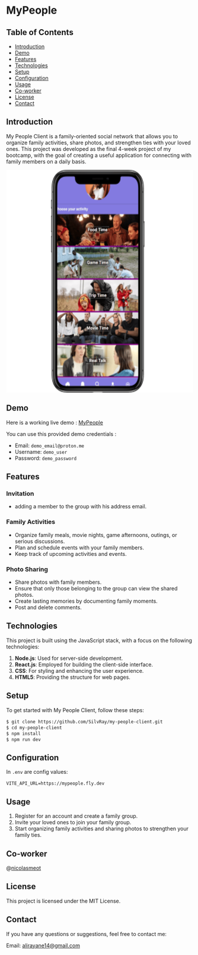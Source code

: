 # MyPeople

## Table of Contents

- [Introduction](#introduction)
- [Demo](#demo)
- [Features](#features)
- [Technologies](#technologies)
- [Setup](#setup)
- [Configuration](#configuration)
- [Usage](#usage)
- [Co-worker](#co-worker)
- [License](#license)
- [Contact](#contact)

## Introduction

My People Client is a family-oriented social network that allows you to organize family activities, share photos, and strengthen ties with your loved ones. This project was developed as the final 4-week project of my bootcamp, with the goal of creating a useful application for connecting with family members on a daily basis.

<p align="center">
<img
  src="/public/images/illustration.png"
  alt="Alt text"
  height="600" 
  align="center">
</p>

## Demo
Here is a working live demo : [MyPeople](https://silvray.github.io/my-people-client)

You can use this provided demo credentials :
- Email: `demo_email@proton.me`
- Username: `demo_user`
- Password: `demo_password`

## Features

### Invitation
* adding a member to the group with his address email.

### Family Activities

* Organize family meals, movie nights, game afternoons, outings, or serious discussions.
* Plan and schedule events with your family members.
* Keep track of upcoming activities and events.

### Photo Sharing

* Share photos with family members.
* Ensure that only those belonging to the group can view the shared photos.
* Create lasting memories by documenting family moments.
* Post and delete comments.

## Technologies

This project is built using the JavaScript stack, with a focus on the following technologies:

1. **Node.js**: Used for server-side development.
2. **React.js**: Employed for building the client-side interface.
3. **CSS**: For styling and enhancing the user experience.
4. **HTML5**: Providing the structure for web pages.

## Setup

To get started with My People Client, follow these steps:

   ```
   $ git clone https://github.com/SilvRay/my-people-client.git
   $ cd my-people-client
   $ npm install
   $ npm run dev
  ```

## Configuration
In `.env` are config values:
```
VITE_API_URL=https://mypeople.fly.dev
```

## Usage
1. Register for an account and create a family group.
2. Invite your loved ones to join your family group.
3. Start organizing family activities and sharing photos to strengthen your family ties.

## Co-worker
@[nicolasmeot](https://github.com/nicolasmeot)

## License
This project is licensed under the MIT License.

## Contact
If you have any questions or suggestions, feel free to contact me:

Email: alirayane14@gmail.com
